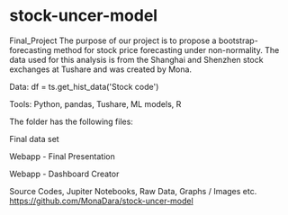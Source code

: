 # stock-uncer-model
Final_Project
The purpose of our project is to propose a bootstrap-forecasting method for stock price forecasting under non-normality. 
The data used for this analysis is from the Shanghai and Shenzhen stock exchanges at Tushare and was created by Mona.

Data: df = ts.get_hist_data('Stock code')

Tools: Python, pandas, Tushare, ML models, R

The folder has the following files:

Final data set

Webapp - Final Presentation 

Webapp - Dashboard Creator 

Source Codes, Jupiter Notebooks, Raw Data, Graphs / Images etc. https://github.com/MonaDara/stock-uncer-model
